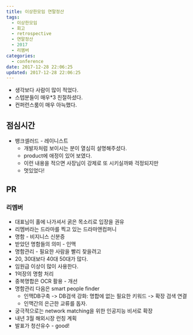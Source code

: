 ```yaml
---
title: 이상한모임 연말정산
tags:
  - 이상한모임
  - 회고
  - retrospective
  - 연말정산
  - 2017
  - 리멤버
categories:
  - conference
date: 2017-12-28 22:06:25
updated: 2017-12-28 22:06:25
---
```


* 생각보다 사람이 많이 적었다.
* 스텝분들이 매우*3 친절하셨다.
* 컨퍼런스룸이 매우 아늑했다.

## 점심시간
* 뱅크셀러드 - 레이니스트
    * 개발자처럼 보이시는 분이 열심히 설명해주셨다. 
    * product에 애정이 있어 보였다.
    * 이런 내용을 적으면 사장님이 강제로 또 시키실까봐 걱정되지만
    * 멋있었다!

## PR
### 리멤버
* 대표님이 홀에 나가셔서 굵은 목소리로 입장을 권유
* 리멤버라는 드라마를 찍고 있는 드라마앤컴퍼니
* 명함 - 비지니스 신분증
* 받았던 명함들의 의미 - 인맥
* 명함관리 - 필요한 사람을 빨리 찾을려고
* 20, 30대보다 40대 50대가 많다.
* 임원급 이상이 많이 사용한다.
* 1억장의 명함 처리
* 중복명합은 OCR 활용 - 개선
* 명함관리 다음은 smart people finder
    * 인맥DB구축 -> DB검색 강화: 명합에 없는 필요한 키워드 -> 확장 검색 연결
    * 인맥간의 은근한 교류를 돕자.
* 궁극적으로는 network matching을 위한 인공지능 비서로 확장
* 내년 3월 해외시장 런칭 계획
* 발표가 청산유수 - good!
